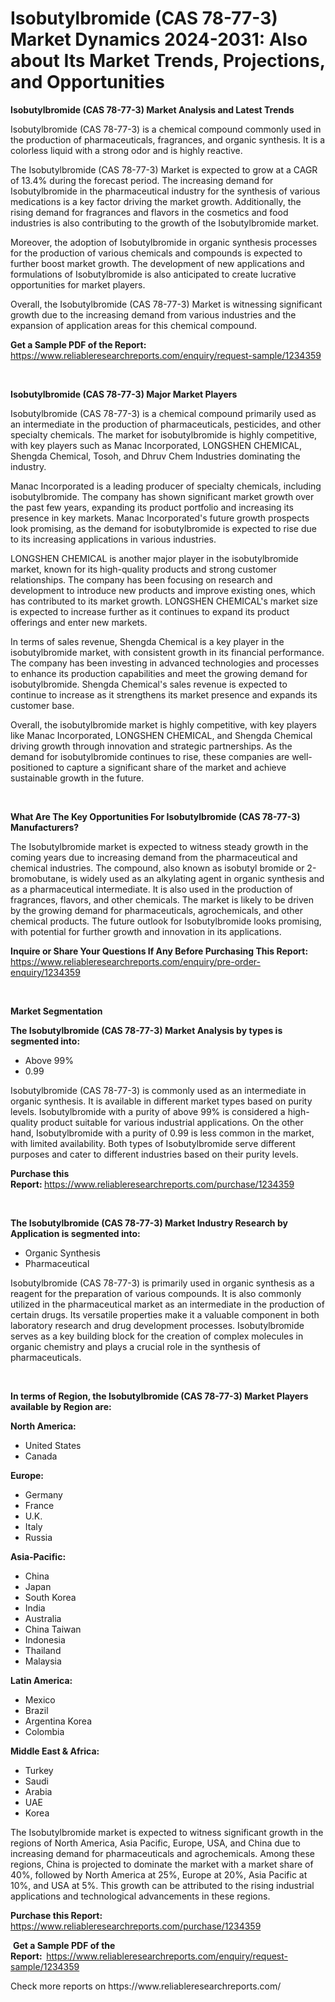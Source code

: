 <p><h1>Isobutylbromide (CAS 78-77-3) Market Dynamics 2024-2031: Also about Its Market Trends, Projections, and Opportunities</h1></p><p><strong>Isobutylbromide (CAS 78-77-3) Market Analysis and Latest Trends</strong></p>
<p><p>Isobutylbromide (CAS 78-77-3) is a chemical compound commonly used in the production of pharmaceuticals, fragrances, and organic synthesis. It is a colorless liquid with a strong odor and is highly reactive.</p><p>The Isobutylbromide (CAS 78-77-3) Market is expected to grow at a CAGR of 13.4% during the forecast period. The increasing demand for Isobutylbromide in the pharmaceutical industry for the synthesis of various medications is a key factor driving the market growth. Additionally, the rising demand for fragrances and flavors in the cosmetics and food industries is also contributing to the growth of the Isobutylbromide market.</p><p>Moreover, the adoption of Isobutylbromide in organic synthesis processes for the production of various chemicals and compounds is expected to further boost market growth. The development of new applications and formulations of Isobutylbromide is also anticipated to create lucrative opportunities for market players.</p><p>Overall, the Isobutylbromide (CAS 78-77-3) Market is witnessing significant growth due to the increasing demand from various industries and the expansion of application areas for this chemical compound.</p></p>
<p><strong>Get a Sample PDF of the Report:&nbsp;</strong> <a href="https://www.reliableresearchreports.com/enquiry/request-sample/1234359">https://www.reliableresearchreports.com/enquiry/request-sample/1234359</a></p>
<p>&nbsp;</p>
<p><strong>Isobutylbromide (CAS 78-77-3) Major Market Players</strong></p>
<p><p>Isobutylbromide (CAS 78-77-3) is a chemical compound primarily used as an intermediate in the production of pharmaceuticals, pesticides, and other specialty chemicals. The market for isobutylbromide is highly competitive, with key players such as Manac Incorporated, LONGSHEN CHEMICAL, Shengda Chemical, Tosoh, and Dhruv Chem Industries dominating the industry.</p><p>Manac Incorporated is a leading producer of specialty chemicals, including isobutylbromide. The company has shown significant market growth over the past few years, expanding its product portfolio and increasing its presence in key markets. Manac Incorporated's future growth prospects look promising, as the demand for isobutylbromide is expected to rise due to its increasing applications in various industries.</p><p>LONGSHEN CHEMICAL is another major player in the isobutylbromide market, known for its high-quality products and strong customer relationships. The company has been focusing on research and development to introduce new products and improve existing ones, which has contributed to its market growth. LONGSHEN CHEMICAL's market size is expected to increase further as it continues to expand its product offerings and enter new markets.</p><p>In terms of sales revenue, Shengda Chemical is a key player in the isobutylbromide market, with consistent growth in its financial performance. The company has been investing in advanced technologies and processes to enhance its production capabilities and meet the growing demand for isobutylbromide. Shengda Chemical's sales revenue is expected to continue to increase as it strengthens its market presence and expands its customer base.</p><p>Overall, the isobutylbromide market is highly competitive, with key players like Manac Incorporated, LONGSHEN CHEMICAL, and Shengda Chemical driving growth through innovation and strategic partnerships. As the demand for isobutylbromide continues to rise, these companies are well-positioned to capture a significant share of the market and achieve sustainable growth in the future.</p></p>
<p>&nbsp;</p>
<p><strong>What Are The Key Opportunities For Isobutylbromide (CAS 78-77-3) Manufacturers?</strong></p>
<p><p>The Isobutylbromide market is expected to witness steady growth in the coming years due to increasing demand from the pharmaceutical and chemical industries. The compound, also known as isobutyl bromide or 2-bromobutane, is widely used as an alkylating agent in organic synthesis and as a pharmaceutical intermediate. It is also used in the production of fragrances, flavors, and other chemicals. The market is likely to be driven by the growing demand for pharmaceuticals, agrochemicals, and other chemical products. The future outlook for Isobutylbromide looks promising, with potential for further growth and innovation in its applications.</p></p>
<p><strong>Inquire or Share Your Questions If Any Before Purchasing This Report:</strong> <a href="https://www.reliableresearchreports.com/enquiry/pre-order-enquiry/1234359">https://www.reliableresearchreports.com/enquiry/pre-order-enquiry/1234359</a></p>
<p>&nbsp;</p>
<p><strong>Market Segmentation</strong></p>
<p><strong>The Isobutylbromide (CAS 78-77-3) Market Analysis by types is segmented into:</strong></p>
<p><ul><li>Above 99%</li><li>0.99</li></ul></p>
<p><p>Isobutylbromide (CAS 78-77-3) is commonly used as an intermediate in organic synthesis. It is available in different market types based on purity levels. Isobutylbromide with a purity of above 99% is considered a high-quality product suitable for various industrial applications. On the other hand, Isobutylbromide with a purity of 0.99 is less common in the market, with limited availability. Both types of Isobutylbromide serve different purposes and cater to different industries based on their purity levels.</p></p>
<p><strong>Purchase this Report:&nbsp;</strong><a href="https://www.reliableresearchreports.com/purchase/1234359">https://www.reliableresearchreports.com/purchase/1234359</a></p>
<p>&nbsp;</p>
<p><strong>The Isobutylbromide (CAS 78-77-3) Market Industry Research by Application is segmented into:</strong></p>
<p><ul><li>Organic Synthesis</li><li>Pharmaceutical</li></ul></p>
<p><p>Isobutylbromide (CAS 78-77-3) is primarily used in organic synthesis as a reagent for the preparation of various compounds. It is also commonly utilized in the pharmaceutical market as an intermediate in the production of certain drugs. Its versatile properties make it a valuable component in both laboratory research and drug development processes. Isobutylbromide serves as a key building block for the creation of complex molecules in organic chemistry and plays a crucial role in the synthesis of pharmaceuticals.</p></p>
<p>&nbsp;</p>
<p><strong>In terms of Region, the Isobutylbromide (CAS 78-77-3) Market Players available by Region are:</strong></p>
<p>
    <p> <strong> North America: </strong>
        <ul>
            <li>United States</li>
            <li>Canada</li>
        </ul>
        </p> 
    <p> <strong> Europe: </strong>
        <ul>
            <li>Germany</li>
            <li>France</li>
            <li>U.K.</li>
            <li>Italy</li>
            <li>Russia</li>
        </ul>
        </p> 
    <p> <strong> Asia-Pacific: </strong>
        <ul>
            <li>China</li>
            <li>Japan</li>
            <li>South Korea</li>
            <li>India</li>
            <li>Australia</li>
            <li>China Taiwan</li>
            <li>Indonesia</li>
            <li>Thailand</li>
            <li>Malaysia</li>
        </ul>
        </p> 
    <p> <strong> Latin America: </strong>
        <ul>
            <li>Mexico</li>
            <li>Brazil</li>
            <li>Argentina Korea</li>
            <li>Colombia</li>
        </ul>
        </p> 
    <p> <strong> Middle East & Africa: </strong>
        <ul>
            <li>Turkey</li>
            <li>Saudi</li>
            <li>Arabia</li>
            <li>UAE</li>
            <li>Korea</li>
        </ul>
    </p>
    </p>
<p><p>The Isobutylbromide market is expected to witness significant growth in the regions of North America, Asia Pacific, Europe, USA, and China due to increasing demand for pharmaceuticals and agrochemicals. Among these regions, China is projected to dominate the market with a market share of 40%, followed by North America at 25%, Europe at 20%, Asia Pacific at 10%, and USA at 5%. This growth can be attributed to the rising industrial applications and technological advancements in these regions.</p></p>
<p><strong>Purchase this Report: </strong><a href="https://www.reliableresearchreports.com/purchase/1234359">https://www.reliableresearchreports.com/purchase/1234359</a></p>
<p>&nbsp;<strong>Get a Sample PDF of the Report:&nbsp;&nbsp;</strong><a href="https://www.reliableresearchreports.com/enquiry/request-sample/1234359">https://www.reliableresearchreports.com/enquiry/request-sample/1234359</a></p>
<p><strong></strong></p>
<p>Check more reports on https://www.reliableresearchreports.com/</p>